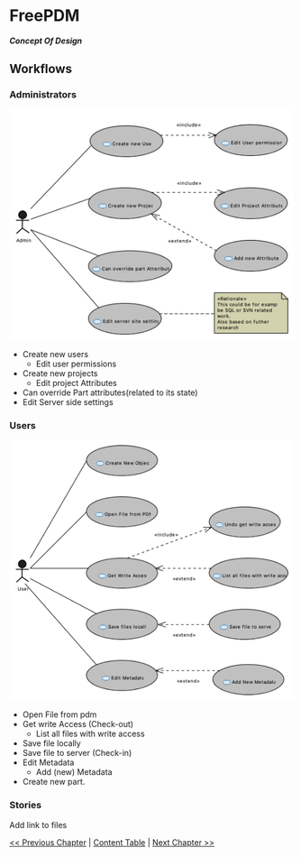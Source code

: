 # FreePDM
***Concept Of Design***

## Workflows

### Administrators
![Usecase Diagram users](FreePDM_CoD-Figures/UC_Admin.PNG)


- Create new users
  - Edit user permissions
- Create new projects
  - Edit project Attributes
- Can override Part attributes(related to its state)
- Edit Server side settings

### Users

![Usecase Diagram users](FreePDM_CoD-Figures/UC_User.PNG)

- Open File from pdm
- Get write Access (Check-out)
  - List all files with write access
- Save file locally
- Save file to server (Check-in)
- Edit Metadata
  - Add (new) Metadata
- Create new part.

### Stories

Add link to files


[<< Previous Chapter](FreePDM_01-RequestedInformation.md) | [Content Table](FreePDM_00-CoD.md) | [Next Chapter >>](FreePDM_03-DesignDecisions.md)
